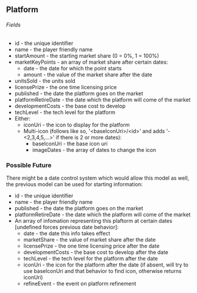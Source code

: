## Platform
###### Fields
* id - the unique identifier
* name - the player friendly name
* startAmount - the starting market share (0 = 0%, 1 = 100%)
* marketKeyPoints - an array of market share after certain dates:
  * date - the date for which the point starts
  * amount - the value of the market share after the date
* unitsSold - the units sold
* licensePrize - the one time licensing price
* published - the date the platform goes on the market
* platformRetireDate - the date which the platform will come of the market
* developmentCosts - the base cost to develop
* techLevel - the tech level for the platform
* Either:
  * iconUri - the icon to display for the platform
  * Multi-icon (follows like so, '&lt;baseIconUri>/&lt;id>' and adds '-&lt;2,3,4,5,...>' if there is 2 or more dates):  
    * baseIconUri - the base icon uri
    * imageDates - the array of dates to change the icon

### Possible Future
There might be a date control system which would allow this model as well, the previous model can be used for starting information:
* id - the unique identifier
* name - the player friendly name
* published - the date the platform goes on the market
* platformRetireDate - the date which the platform will come of the market
* An array of infomation representing this plaftorm at certain dates [undefined forces previous date behavior]:
  * date - the date this info takes effect
  * marketShare - the value of market share after the date
  * licensePrize - the one time licensing price after the date
  * developmentCosts - the base cost to develop after the date
  * techLevel - the tech level for the platform after the date
  * iconUri - the icon for the platform after the date (if absent, will try to use baseIconUri and that behavior to find icon, otherwise returns iconUri)
  * refineEvent - the event on platform refinement